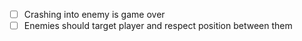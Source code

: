 - [ ] Crashing into enemy is game over
- [ ] Enemies should target player and respect position between them
